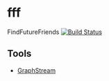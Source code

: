 # fff
 FindFutureFriends [![Build Status](https://travis-ci.com/vonsowic/fff.svg?token=z5xW5WFyuttX4MbcwYmp&branch=master)](https://travis-ci.com/vonsowic/fff?token=z5xW5WFyuttX4MbcwYmp&branch=master)


## Tools
 * [GraphStream](http://graphstream-project.org/)
